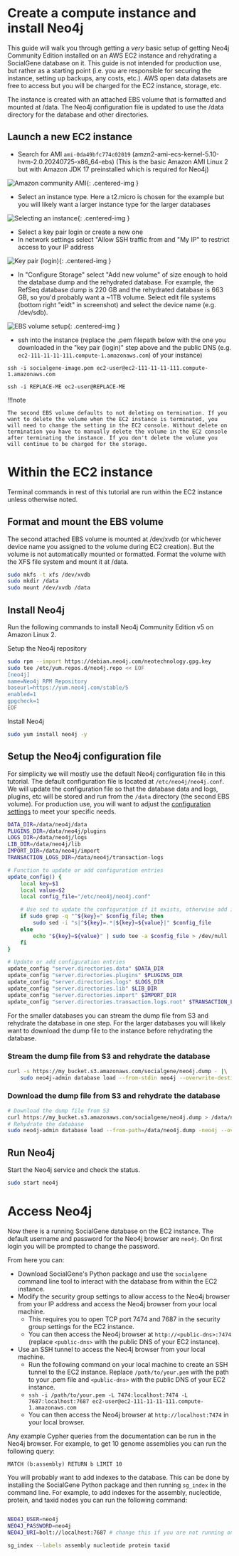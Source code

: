 # Create a compute instance and install Neo4j

This guide will walk you through getting a *very* basic setup of getting Neo4j Community Edition installed on an AWS EC2 instance and rehydrating a SocialGene database on it. This guide is not intended for production use, but rather as a starting point (i.e. you are responsible for securing the instance, setting up backups, any costs, etc.). AWS open data datasets are free to access but you will be charged for the EC2 instance, storage, etc.

The instance is created with an attached EBS volume that is formatted and mounted at /data. The Neo4j configuration file is updated to use the /data directory for the database and other directories.

## Launch a new EC2 instance

- Search for AMI `ami-0da49bfc774c02019`  (amzn2-ami-ecs-kernel-5.10-hvm-2.0.20240725-x86_64-ebs) (This is the basic Amazon AMI Linux 2 but with Amazon JDK 17 preinstalled which is required for Neo4j)

![Amazon community AMI](media/image-1.png){: .centered-img }

- Select an instance type. Here a t2.micro is chosen for the example but you will likely want a larger instance type for the larger databases

![Selecting an instance](media/image.png){: .centered-img }

- Select a key pair login or create a new one
- In network settings select "Allow SSH traffic from and "My IP" to restrict access to your IP address

![Key pair (login)](media/image-2.png){: .centered-img }



- In "Configure Storage" select "Add new volume" of size enough to hold the database dump and the rehydrated database. For example, the RefSeq database dump is 220 GB and the rehydrated database is 663 GB, so you'd probably want a ~1TB volume. Select edit file systems (bottom right "eidt" in screenshot) and select the device name (e.g. /dev/sdb).

![EBS volume setup](media/image-3.png){: .centered-img }


- ssh into the instance (replace the .pem filepath below with the one you downloaded in the "key pair (login)" step above and the public DNS (e.g. `ec2-111-11-11-111.compute-1.amazonaws.com`) of your instance)

`ssh -i socialgene-image.pem ec2-user@ec2-111-11-11-111.compute-1.amazonaws.com`

`ssh -i REPLACE-ME ec2-user@REPLACE-ME`

!!!note

    The second EBS volume defaults to not deleting on termination. If you want to delete the volume when the EC2 instance is terminated, you will need to change the setting in the EC2 console. Without delete on termination you have to manually delete the volume in the EC2 console after terminating the instance. If you don't delete the volume you will continue to be charged for the storage.

# Within the EC2 instance

Terminal commands in rest of this tutorial are run within the EC2 instance unless otherwise noted.

## Format and mount the EBS volume

The second attached EBS volume is mounted at /dev/xvdb (or whichever device name you assigned to the volume during EC2 creation). But the volume is not automatically mounted or formatted. Format the volume with the XFS file system and mount it at /data.

```bash
sudo mkfs -t xfs /dev/xvdb
sudo mkdir /data
sudo mount /dev/xvdb /data
```

## Install Neo4j

Run the following commands to install Neo4j Community Edition v5 on Amazon Linux 2.


Setup the Neo4j repository
```sh
sudo rpm --import https://debian.neo4j.com/neotechnology.gpg.key
sudo tee /etc/yum.repos.d/neo4j.repo << EOF
[neo4j]
name=Neo4j RPM Repository
baseurl=https://yum.neo4j.com/stable/5
enabled=1
gpgcheck=1
EOF
```

Install Neo4j

```sh
sudo yum install neo4j -y
```

## Setup the Neo4j configuration file

For simplicity we will mostly use the default Neo4j configuration file in this tutorial. The default configuration file is located at `/etc/neo4j/neo4j.conf`. We will update the configuration file so that the database data and logs, plugins, etc will be stored and run from the `/data` directory (the second EBS volume). For production use, you will want to adjust the [configuration settings](https://neo4j.com/docs/operations-manual/current/configuration/configuration-settings/) to meet your specific needs.


```sh
DATA_DIR=/data/neo4j/data
PLUGINS_DIR=/data/neo4j/plugins
LOGS_DIR=/data/neo4j/logs
LIB_DIR=/data/neo4j/lib
IMPORT_DIR=/data/neo4j/import
TRANSACTION_LOGS_DIR=/data/neo4j/transaction-logs

# Function to update or add configuration entries
update_config() {
    local key=$1
    local value=$2
    local config_file="/etc/neo4j/neo4j.conf"

    # Use sed to update the configuration if it exists, otherwise add it
    if sudo grep -q "^${key}=" $config_file; then
        sudo sed -i "s|^${key}=.*|${key}=${value}|" $config_file
    else
        echo "${key}=${value}" | sudo tee -a $config_file > /dev/null
    fi
}

# Update or add configuration entries
update_config "server.directories.data" $DATA_DIR
update_config "server.directories.plugins" $PLUGINS_DIR
update_config "server.directories.logs" $LOGS_DIR
update_config "server.directories.lib" $LIB_DIR
update_config "server.directories.import" $IMPORT_DIR
update_config "server.directories.transaction.logs.root" $TRANSACTION_LOGS_DIR
```

For the smaller databases you can stream the dump file from S3 and rehydrate the database in one step. For the larger databases you will likely want to download the dump file to the instance before rehydrating the database.

### Stream the dump file from S3 and rehydrate the database

```sh
curl -s https://my_bucket.s3.amazonaws.com/socialgene/neo4j.dump - |\
    sudo neo4j-admin database load --from-stdin neo4j --overwrite-destination=true
```

### Download the dump file from S3 and rehydrate the database

```sh
# Download the dump file from S3
curl https://my_bucket.s3.amazonaws.com/socialgene/neo4j.dump > /data/neo4j.dump
# Rehydrate the database
sudo neo4j-admin database load --from-path=/data/neo4j.dump -neo4j --overwrite-destination=true
```

## Run Neo4j

Start the Neo4j service and check the status.

```sh
sudo start neo4j
```

# Access Neo4j

Now there is a running SocialGene database on the EC2 instance. The default username and password for the Neo4j browser are `neo4j`. On first login you will be prompted to change the password.

 From here you can:

- Download SocialGene's Python package and use the `socialgene` command line tool to interact with the database from within the EC2 instance.
- Modify the security group settings to allow access to the Neo4j browser from your IP address and access the Neo4j browser from your local machine.
    - This requires you to open TCP port 7474 and 7687 in the security group settings for the EC2 instance.
    - You can then access the Neo4j browser at `http://<public-dns>:7474` (replace `<public-dns>` with the public DNS of your EC2 instance).
- Use an SSH tunnel to access the Neo4j browser from your local machine.
    - Run the following command on your local machine to create an SSH tunnel to the EC2 instance. Replace `/path/to/your.pem` with the path to your .pem file and `<public-dns>` with the public DNS of your EC2 instance.
    - `ssh -i /path/to/your.pem -L 7474:localhost:7474 -L 7687:localhost:7687 ec2-user@ec2-111-11-11-111.compute-1.amazonaws.com`
    - You can then access the Neo4j browser at `http://localhost:7474` in your local browser.


Any example Cypher queries from the documentation can be run in the Neo4j browser. For example, to get 10 genome assemblies you can run the following query:

```cypher
MATCH (b:assembly) RETURN b LIMIT 10
```

You will probably want to add indexes to the database. This can be done by installing the SocialGene Python package and then running `sg_index` in the command line. For example, to add indexes for the assembly, nucleotide, protein, and taxid nodes you can run the following command:

```sh

NEO4J_USER=neo4j
NEO4J_PASSWORD=neo4j
NEO4J_URI=bolt://localhost:7687 # change this if you are not running on localhost

sg_index --labels assembly nucleotide protein taxid
```


